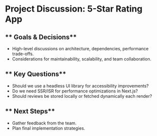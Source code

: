 # Project Discussion: 5-Star Rating App

## ** Goals & Decisions**

- High-level discussions on architecture, dependencies, performance trade-offs.
- Considerations for maintainability, scalability, and team collaboration.

## ** Key Questions**

- Should we use a headless UI library for accessibility improvements?
- Do we need SSR/ISR for performance optimizations in Next.js?
- Should reviews be stored locally or fetched dynamically each render?

## ** Next Steps**

- Gather feedback from the team.
- Plan final implementation strategies.
